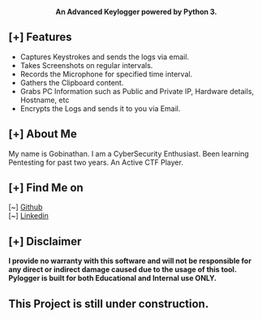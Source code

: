 <p align="center">
<b>An Advanced Keylogger powered by Python 3.</b>
</p>

## [+] Features
- Captures Keystrokes and sends the logs via email.
- Takes Screenshots on regular intervals.
- Records the Microphone for specified time interval.
- Gathers the Clipboard content.
- Grabs PC Information such as Public and Private IP, Hardware details, Hostname, etc
- Encrypts the Logs and sends it to you via Email.

## [+] About Me
My name is Gobinathan. I am a CyberSecurity Enthusiast. Been learning Pentesting for past two years. An Active CTF Player.

## [+] Find Me on
[~] [Github](https://github.com/gobinathan-l/)<br>
[~] [Linkedin](https://in.linkedin.com/in/gobinathan-l)

## [+] Disclaimer
<b>I provide no warranty with this software and will not be responsible for any direct or indirect damage caused due to the usage of this tool.<br>
Pylogger is built for both Educational and Internal use ONLY.</b>

## This Project is still under construction.
